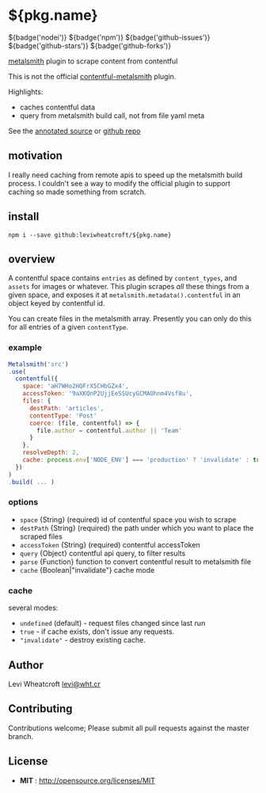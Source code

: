 # ${pkg.name}

${badge('nodei')} ${badge('npm')} ${badge('github-issues')} ${badge('github-stars')} ${badge('github-forks')}

[metalsmith](https://metalsmith.io) plugin to scrape content from contentful

This is not the official [contentful-metalsmith][contentful-metalsmith] plugin.

Highlights:

 * caches contentful data
 * query from metalsmith build call, not from file yaml meta

See the [annotated source][annotated source] or [github repo][github repo]

## motivation

I really need caching from remote apis to speed up the metalsmith build
process. I couldn't see a way to modify the official plugin to support caching
so made something from scratch.

## install

`npm i --save github:leviwheatcroft/${pkg.name}`

## overview

A contentful space contains `entries` as defined by `content_types`, and
`assets` for images or whatever. This plugin scrapes *all* these things from
a given space, and exposes it at `metalsmith.metadata().contentful` in an object
keyed by contentful id.

You can create files in the metalsmith array. Presently you can only do this
for all entries of a given `contentType`.


### example

```javascript
Metalsmith('src')
.use(
  contentful({
    space: 'aH7WHo2HQFrX5CHbGZx4',
    accessToken: '9aXKQnP2UjjEeSSUcyGCMAOhnm4Vsf8u',
    files: {
      destPath: 'articles',
      contentType: 'Post'
      coerce: (file, contentful) => {
        file.author = contentful.author || 'Team'
      }
    },
    resolveDepth: 2,
    cache: process.env['NODE_ENV'] === 'production' ? 'invalidate' : true
  })
)
.build( ... )
```

### options

 * `space` {String} (required) id of contentful space you wish to scrape
 * `destPath` {String} (required) the path under which you want to place the scraped files
 * `accessToken` {String} (required) contentful accessToken
 * `query` {Object} contentful api query, to filter results
 * `parse` {Function} function to convert contentful result to metalsmith file
 * `cache` {Boolean|"invalidate"} cache mode

### cache

several modes:

 * `undefined` (default) - request files changed since last run
 * `true` - if cache exists, don't issue any requests.
 * `"invalidate"` - destroy existing cache.

## Author

Levi Wheatcroft <levi@wht.cr>

## Contributing

Contributions welcome; Please submit all pull requests against the master
branch.

## License

 - **MIT** : http://opensource.org/licenses/MIT

[annotated source]: https://leviwheatcroft.github.io/${pkg.name} "fancy annotated source"
[github repo]: https://github.com/leviwheatcroft/${pkg.name} "github repo"
[contentful-metalsmith]: https://github.com/contentful/contentful-metalsmith "official contentful-metalsmith plugin"
